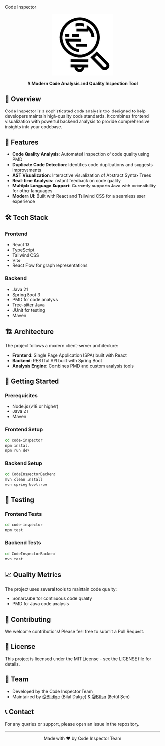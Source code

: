  Code Inspector

<div align="center">
  <img src="code-inspector/public/logo.png" alt="Code Inspector Logo" width="200"/>
  <br>
  <p><strong>A Modern Code Analysis and Quality Inspection Tool</strong></p>
</div>

## 🌟 Overview

Code Inspector is a sophisticated code analysis tool designed to help developers maintain high-quality code standards. It combines frontend visualization with powerful backend analysis to provide comprehensive insights into your codebase.

## 🚀 Features

- **Code Quality Analysis**: Automated inspection of code quality using PMD
- **Duplicate Code Detection**: Identifies code duplications and suggests improvements
- **AST Visualization**: Interactive visualization of Abstract Syntax Trees
- **Real-time Analysis**: Instant feedback on code quality
- **Multiple Language Support**: Currently supports Java with extensibility for other languages
- **Modern UI**: Built with React and Tailwind CSS for a seamless user experience

## 🛠️ Tech Stack

### Frontend
- React 18
- TypeScript
- Tailwind CSS
- Vite
- React Flow for graph representations

### Backend
- Java 21
- Spring Boot 3
- PMD for code analysis
- Tree-sitter Java
- JUnit for testing
- Maven

## 🏗️ Architecture

The project follows a modern client-server architecture:
- **Frontend**: Single Page Application (SPA) built with React
- **Backend**: RESTful API built with Spring Boot
- **Analysis Engine**: Combines PMD and custom analysis tools

## 🚦 Getting Started

### Prerequisites
- Node.js (v18 or higher)
- Java 21
- Maven

### Frontend Setup
```bash
cd code-inspector
npm install
npm run dev
```

### Backend Setup
```bash
cd CodeInspectorBackend
mvn clean install
mvn spring-boot:run
```

## 🧪 Testing

### Frontend Tests
```bash
cd code-inspector
npm test
```

### Backend Tests
```bash
cd CodeInspectorBackend
mvn test
```

## 📈 Quality Metrics

The project uses several tools to maintain code quality:
- SonarQube for continuous code quality
- PMD for Java code analysis

## 🤝 Contributing

We welcome contributions! Please feel free to submit a Pull Request.

## 📝 License

This project is licensed under the MIT License - see the LICENSE file for details.

## 👥 Team

- Developed by the Code Inspector Team
- Maintained by [@Blldlgc](https://github.com/blldlgc) (Bilal Dalgıç) & [@Btlsn](https://github.com/Btlsn)  (Betül Şen)

## 📞 Contact

For any queries or support, please open an issue in the repository.

---

<div align="center">
  Made with ❤️ by Code Inspector Team
</div> 